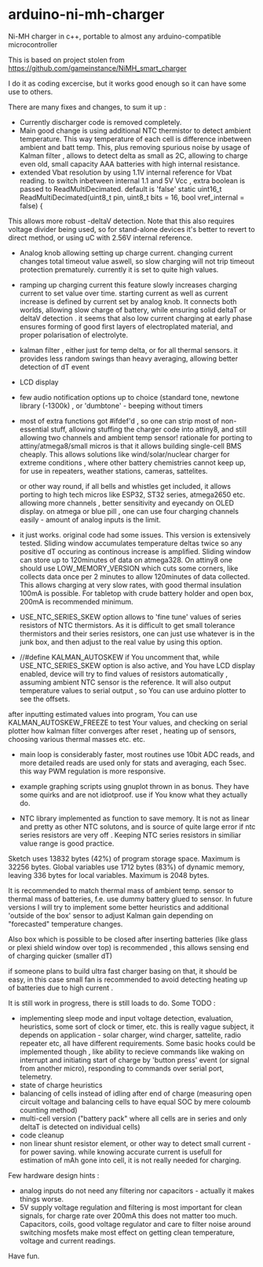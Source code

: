 # arduino-ni-mh-charger
Ni-MH charger in c++, portable to almost any arduino-compatible microcontroller

This is based on project stolen from https://github.com/gameinstance/NiMH_smart_charger

I do it as coding excercise, but it works good enough so it can have some use to others. 

There are many fixes and changes, to sum it up :

* Currently discharger code is removed completely.
* Main good change is using additional NTC thermistor to detect ambient temperature.
This way temperature of each cell is difference inbetween ambient and batt temp.
This, plus removing spurious noise by usage of Kalman filter , allows to detect delta as small as 2C, 
allowing to charge even old, small capacity AAA batteries with high internal resistance. 
* extended Vbat resolution by using 1.1V internal reference for Vbat reading. 
 to switch inbetween internal 1.1 and 5V Vcc , extra boolean is passed to ReadMultiDecimated. 
 default is 'false' 
  static uint16_t ReadMultiDecimated(uint8_t pin, uint8_t bits = 16, bool vref_internal = false) {

This allows more robust -deltaV detection. 
Note that this also requires voltage divider being used, so for stand-alone devices it's better to revert to 
direct method, or using uC with 2.56V internal reference. 

* Analog knob allowing setting up charge current. 
changing current changes total timeout value aswell, so slow charging will not trip timeout protection prematurely. 
currently it is set to quite high values.
* ramping up charging current 
 this feature slowly increases charging current to set value over time. 
 starting current as well as current increase is defined by current set by analog knob. 
 It connects both worlds, allowing slow charge of battery, while ensuring solid deltaT or deltaV detection . 
 it seems that also low current charging at early phase ensures forming of good first layers of electroplated material, 
 and proper polarisation of electrolyte. 
* kalman filter , either just for temp delta, or for all thermal sensors. 
  it provides less random swings than heavy averaging, allowing better detection of dT event 
* LCD display 
* few audio notification options up to choice (standard tone, newtone library (-1300k) , or 'dumbtone' - beeping without timers
* most of extra functions got #ifdef'd , so one can strip most of non-essential stuff, allowing stuffing the charger code
  into attiny8, and still allowing two channels and ambient temp sensor!
  rationale for porting to attiny/atmega8/small micros is that it allows building single-cell BMS cheaply. 
  This allows solutions like wind/solar/nuclear charger for extreme conditions , 
  where other battery chemistries cannot keep up, for use in repeaters, weather stations, cameras, sattelites. 
  
  or other way round, if all bells and whistles get included, it allows porting to high tech micros like ESP32, ST32 series, 
  atmega2650 etc. allowing more channels , better sensitivity and eyecandy on OLED display. 
  on atmega or blue pill , one can use four charging channels easily - amount of analog inputs is the limit.
  
* it just works. original code had some issues. 
  This version is extensively tested. Sliding window accumulates temperature deltas twice so any positive dT occuring as 
  continous increase is amplified. Sliding window can store up to 120minutes of data on atmega328. 
  On attiny8 one should use LOW_MEMORY_VERSION which cuts some corners, like collects data once per 2 minutes to allow
  120minutes of data collected. This allows charging at very slow rates, with good thermal insulation 100mA is possible. 
  For tabletop with crude battery holder and open box,  200mA is recommended minimum. 

*   USE_NTC_SERIES_SKEW option allows to 'fine tune' values of series resistors of NTC thermistors.
As it is difficult to get small tolerance thermistors and their series resistors, one can just use 
whatever is in the junk box, and then adjust to the real value by using this option. 

*  //#define KALMAN_AUTOSKEW 
  if You uncomment that, while USE_NTC_SERIES_SKEW option is also active, and You have LCD display enabled,
  device will try to find values of resistors automatically , assuming ambient NTC sensor is the reference. 
  It will also output temperature values to serial output , so You can use arduino plotter to see the offsets.
  
 after inputting estimated values into program, You can use KALMAN_AUTOSKEW_FREEZE to test Your values, 
 and checking on serial plotter how kalman filter converges after reset , heating up of sensors, choosing various thermal
 masses etc. etc. 

* main loop is considerably faster, most routines use 10bit ADC reads, and more detailed reads are used only for stats
 and averaging, each 5sec. this way PWM regulation is more responsive. 
 
* example graphing scripts using gnuplot thrown in as bonus. They have some quirks and are not idiotproof. 
 use if You know what they actually do. 

* NTC library implemented as function to save memory. It is not as linear and pretty as other NTC solutons,
and is source of quite large error if ntc series resistors are very off . 
Keeping NTC series resistors in similiar value range is good practice. 

Sketch uses 13832 bytes (42%) of program storage space. Maximum is 32256 bytes.
Global variables use 1712 bytes (83%) of dynamic memory, leaving 336 bytes for local variables. Maximum is 2048 bytes.
 
  It is recommended to match thermal mass of ambient temp. sensor to thermal mass of batteries, f.e. use dummy battery
  glued to sensor. In future versions I will try to implement some better heuristics and additional 
  'outside of the box' sensor to adjust Kalman gain depending on "forecasted" temperature changes. 
  
  Also box which is possible to be closed after inserting batteries (like glass or plexi shield window over top) 
  is recommended , this allows sensing end of charging quicker (smaller dT) 
  
  if someone plans to build ultra fast charger basing on that, it should be easy, 
  in this case small fan is recommended to avoid detecting heating up of batteries due to high current . 
  
  It is still work in progress, there is still loads to do.
  Some TODO :
  * implementing sleep mode and input voltage detection, evaluation, heuristics, some sort of clock or timer, etc.
   this is really vague subject, it depends on application - solar charger, wind charger, sattelite, radio repeater etc, 
   all have different requirements. Some basic hooks could be implemented though , like ability to recieve commands
   like waking on interrupt and initiating start of charge by 'button press' event (or signal from another micro),
   responding to commands over serial port, telemetry. 
  * state of charge heuristics
  * balancing of cells instead of idling after end of charge 
  (measuring open circuit voltage and balancing cells to have equal SOC by mere coloumb counting method)
  * multi-cell version ("battery pack" where all cells are in series and only deltaT is detected on individual cells)
  * code cleanup
  * non linear shunt resistor element, or other way to detect small current - for power saving.
   while knowing accurate current is usefull for estimation of mAh gone into cell, it is not really needed for charging. 
   
  Few hardware design hints :
 * analog inputs do not need any filtering nor capacitors - actually it makes things worse.
 * 5V supply voltage regulation and filtering is most important for clean signals,
  for charge rate over 200mA this does not matter too much. Capacitors, coils, good voltage regulator and care to filter
  noise around switching mosfets make most effect on getting clean temperature, voltage and current readings. 
  
  Have fun. 
  

